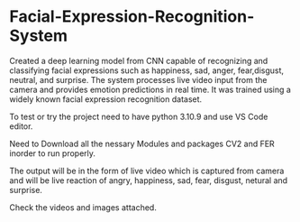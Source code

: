 # Facial-Expression-Recognition-System
Created a deep learning model from CNN capable of recognizing and classifying facial expressions such as happiness, sad, anger, fear,disgust, neutral, and surprise. The system processes live video input from the camera and provides emotion predictions in real time. It was trained using a widely known facial expression recognition dataset.

To test or try the project need to have python 3.10.9 and use VS Code editor.

Need to Download all the nessary Modules and packages CV2 and FER inorder to run properly.

The output will be in the form of live video which is captured from camera and will be live reaction of angry, happiness, sad, fear, disgust, netural and surprise.

Check the videos and images attached.
